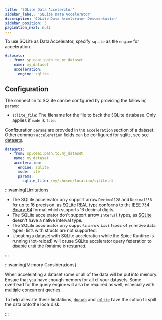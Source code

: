 ```yaml
---
title: 'SQLite Data Accelerator'
sidebar_label: 'SQLite Data Accelerator'
description: 'SQLite Data Accelerator Documentation'
sidebar_position: 3
pagination_next: null
---
```


To use SQLite as Data Accelerator, specify `sqlite` as the `engine` for acceleration.

```yaml
datasets:
  - from: spiceai:path.to.my_dataset
    name: my_dataset
    acceleration:
      engine: sqlite
```

## Configuration

The connection to SQLite can be configured by providing the following `params`:

- `sqlite_file`: The filename for the file to back the SQLite database. Only applies if `mode` is `file`.

Configuration `params` are provided in the `acceleration` section of a dataset. Other common `acceleration` fields can be configured for sqlite, see see [datasets](/reference/spicepod/datasets.md).

```yaml
datasets:
  - from: spiceai:path.to.my_dataset
    name: my_dataset
    acceleration:
      engine: sqlite
      mode: file
      params:
        sqlite_file: /my/chosen/location/sqlite.db
```

:::warning[Limitations]

- The SQLite accelerator only support arrow `Decimal128` and `Decimal256` for up to 16 precision, as SQLite REAL type conforms to the [IEEE 754 Binary-64](https://en.wikipedia.org/wiki/Double-precision_floating-point_format#IEEE_754_double-precision_binary_floating-point_format:_binary64) format which supports 16 decimal digits.
- The SQLite accelerator don't support arrow `Interval` types, as [SQLite](https://www.sqlite.org/lang_datefunc.html) doesn't have a native interval type.
- The SQLite accelerator only supports arrow `List` types of primitive data types; lists with structs are not supported.
- Updating a dataset with SQLite acceleration while the Spice Runtime is running (hot-reload) will cause SQLite accelerator query federation to disable until the Runtime is restarted.

:::

:::warning[Memory Considerations]

When accelerating a dataset some or all of the data will be put into memory. Ensure that you have enough memory for all of your datasets. Some overhead for the query engine will also be required as well, especially with multiple concurrent queries.

To help alleviate these limitations, [`duckdb`](./duckdb.md) and [`sqlite`](./sqlite.md) have the option to spill the data onto the local disk.

:::